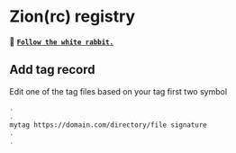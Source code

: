 # Zion(rc) registry

🐇 **[`Follow the white rabbit.`](https://dev.to/francescobianco/matrix-public-task-runner-1ek2)**

## Add tag record

Edit one of the tag files based on your tag first two symbol 

```bash
.
.
mytag https://domain.com/directory/file signature
.
. 
```


